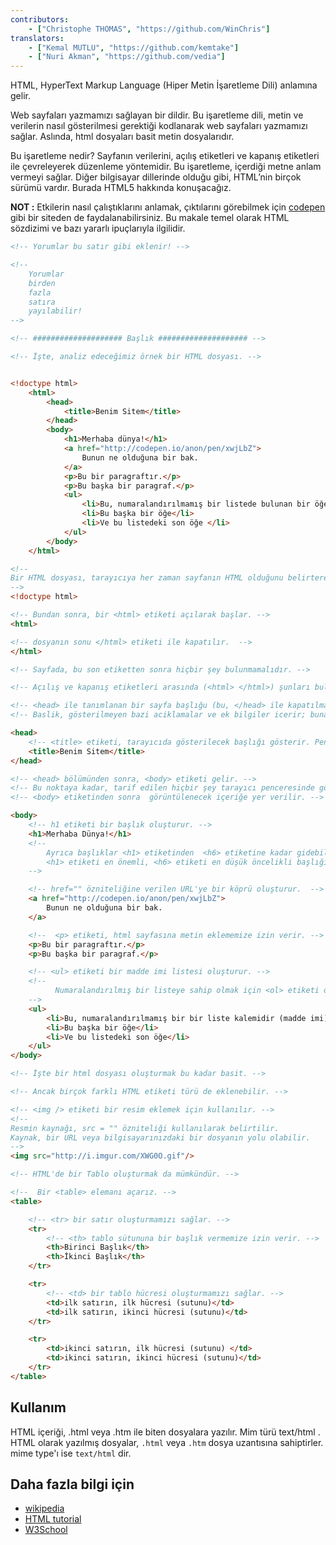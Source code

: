 ```yaml
---
contributors:
    - ["Christophe THOMAS", "https://github.com/WinChris"]
translators:
    - ["Kemal MUTLU", "https://github.com/kemtake"]
    - ["Nuri Akman", "https://github.com/vedia"]
---
```


HTML, HyperText Markup Language (Hiper Metin İşaretleme Dili) anlamına gelir.

Web sayfaları yazmamızı sağlayan bir dildir. Bu işaretleme dili, metin ve verilerin nasıl gösterilmesi gerektiği kodlanarak web sayfaları yazmamızı sağlar. Aslında, html dosyaları basit metin dosyalarıdır.

Bu işaretleme nedir? Sayfanın verilerini, açılış etiketleri ve kapanış etiketleri ile çevreleyerek düzenleme yöntemidir. Bu işaretleme, içerdiği metne anlam vermeyi sağlar. Diğer bilgisayar dillerinde olduğu gibi, HTML’nin birçok sürümü vardır. Burada HTML5 hakkında konuşacağız. 

**NOT :** Etkilerin nasıl çalıştıklarını anlamak, çıktılarını görebilmek için [codepen](https://codepen.io/) gibi bir siteden de faydalanabilirsiniz. Bu makale temel olarak HTML sözdizimi ve bazı yararlı ipuçlarıyla ilgilidir.

```html
<!-- Yorumlar bu satır gibi eklenir! -->

<!--
	Yorumlar
    birden
	fazla
	satıra
	yayılabilir!
-->

<!-- #################### Başlık #################### -->

<!-- İşte, analiz edeceğimiz örnek bir HTML dosyası. -->


<!doctype html>
	<html>
		<head>
			<title>Benim Sitem</title>
		</head>
		<body>
			<h1>Merhaba dünya!</h1>
			<a href="http://codepen.io/anon/pen/xwjLbZ">
				Bunun ne olduğuna bir bak.
			</a>
			<p>Bu bir paragraftır.</p>
			<p>Bu başka bir paragraf.</p>
			<ul>
				<li>Bu, numaralandırılmamış bir listede bulunan bir öğe/maddedir (madde imi)</li>
				<li>Bu başka bir öğe</li>
				<li>Ve bu listedeki son öğe </li>
			</ul>
		</body>
	</html>

<!--
Bir HTML dosyası, tarayıcıya her zaman sayfanın HTML olduğunu belirterek başlar.
-->
<!doctype html>

<!-- Bundan sonra, bir <html> etiketi açılarak başlar. -->
<html>

<!-- dosyanın sonu </html> etiketi ile kapatılır.  -->
</html>

<!-- Sayfada, bu son etiketten sonra hiçbir şey bulunmamalıdır. -->

<!-- Açılış ve kapanış etiketleri arasında (<html> </html>) şunları bulunur: -->

<!-- <head> ile tanımlanan bir sayfa başlığu (bu, </head> ile kapatılmalıdır). -->
<!-- Baslik, gösterilmeyen bazi aciklamalar ve ek bilgiler icerir; buna üstveri denir. -->

<head>
	<!-- <title> etiketi, tarayıcıda gösterilecek başlığı gösterir. Pencerenin başlık çubuğu ve sekme adı.-->
	<title>Benim Sitem</title>
</head>

<!-- <head> bölümünden sonra, <body> etiketi gelir. -->
<!-- Bu noktaya kadar, tarif edilen hiçbir şey tarayıcı penceresinde görünmez. -->
<!-- <body> etiketinden sonra  görüntülenecek içeriğe yer verilir. -->

<body>
	<!-- h1 etiketi bir başlık oluşturur. -->
	<h1>Merhaba Dünya!</h1>
	<!--
		Ayrıca başlıklar <h1> etiketinden  <h6> etiketine kadar gidebilir.
		<h1> etiketi en önemli, <h6> etiketi en düşük öncelikli başlığı yazmamızı sağlar.
	-->

	<!-- href="" özniteliğine verilen URL'ye bir köprü oluşturur.  -->
	<a href="http://codepen.io/anon/pen/xwjLbZ">
		Bunun ne olduğuna bir bak.
	</a>

	<!--  <p> etiketi, html sayfasına metin eklememize izin verir. -->
	<p>Bu bir paragraftır.</p>
	<p>Bu başka bir paragraf.</p>

	<!-- <ul> etiketi bir madde imi listesi oluşturur. -->
	<!--
          Numaralandırılmış bir listeye sahip olmak için <ol> etiketi de kullanılabilir. Bu durumda 1. madde 2. madde vb. şekilde gider.
	-->
	<ul>
		<li>Bu, numaralandırılmamış bir bir liste kalemidir (madde imi)</li>
		<li>Bu başka bir öğe</li>
		<li>Ve bu listedeki son öğe</li>
	</ul>
</body>

<!-- İşte bir html dosyası oluşturmak bu kadar basit. -->

<!-- Ancak birçok farklı HTML etiketi türü de eklenebilir. -->

<!-- <img /> etiketi bir resim eklemek için kullanılır. -->
<!--
Resmin kaynağı, src = "" özniteliği kullanılarak belirtilir.
Kaynak, bir URL veya bilgisayarınızdaki bir dosyanın yolu olabilir.
-->
<img src="http://i.imgur.com/XWG0O.gif"/>

<!-- HTML'de bir Tablo oluşturmak da mümkündür. -->

<!--  Bir <table> elemanı açarız. -->
<table>

	<!-- <tr> bir satır oluşturmamızı sağlar. -->
	<tr>
		<!-- <th> tablo sütununa bir başlık vermemize izin verir. -->
		<th>Birinci Başlık</th>
		<th>İkinci Başlık</th>
	</tr>

	<tr>
		<!-- <td> bir tablo hücresi oluşturmamızı sağlar. -->
		<td>ilk satırın, ilk hücresi (sutunu)</td>
		<td>ilk satırın, ikinci hücresi (sutunu)</td>
	</tr>

	<tr>
		<td>ikinci satırın, ilk hücresi (sutunu) </td>
		<td>ikinci satırın, ikinci hücresi (sutunu)</td>
	</tr>
</table>
```

## Kullanım

HTML içeriği, .html veya .htm ile biten dosyalara yazılır. Mim türü text/html .
HTML olarak yazılmış dosyalar,  `.html` veya `.htm` dosya uzantısına sahiptirler. mime type'ı ise `text/html` dir.

## Daha fazla bilgi için

* [wikipedia](https://en.wikipedia.org/wiki/HTML)
* [HTML tutorial](https://developer.mozilla.org/en-US/docs/Web/HTML)
* [W3School](http://www.w3schools.com/html/html_intro.asp)

